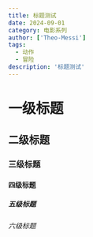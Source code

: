 ```yaml
---
title: 标题测试
date: 2024-09-01
category: 电影系列
author: ['Theo-Messi']
tags:
  - 动作
  - 冒险
description: '标题测试'
---
```


# 一级标题

## 二级标题

### 三级标题

#### 四级标题

##### 五级标题

###### 六级标题
